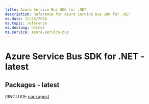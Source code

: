 ```yaml
---
title: Azure Service Bus SDK for .NET
description: Reference for Azure Service Bus SDK for .NET
ms.date: 11/28/2024
ms.topic: reference
ms.devlang: dotnet
ms.service: azure-service-bus
---
```

# Azure Service Bus SDK for .NET - latest
## Packages - latest
[!INCLUDE [packages](service-bus-index.md)]